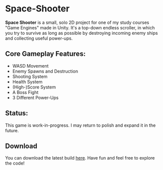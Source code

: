 # Space-Shooter
**Space Shooter** is a small, solo 2D project for one of my study courses "Game Engines" made in Unity. It's a top-down endless scroller, in which you try to survive as long as possible by destroying incoming enemy ships and collecting useful power-ups.

## Core Gameplay Features:
- WASD Movement
- Enemy Spawns and Destruction
- Shooting System
- Health System
- (High-)Score System
- A Boss Fight
- 3 Different Power-Ups

## Status:
This game is work-in-progress. I may return to polish and expand it in the future.

## Download
You can download the latest build [here](https://github.com/SimplyyTobi/Space-Shooter/releases).
Have fun and feel free to explore the code!
